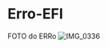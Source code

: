 # Erro-EFI
FOTO do ERRo
![IMG_0336](https://user-images.githubusercontent.com/82343574/160676232-e2e93b7e-5920-42c4-aeeb-577d78487643.jpeg)
